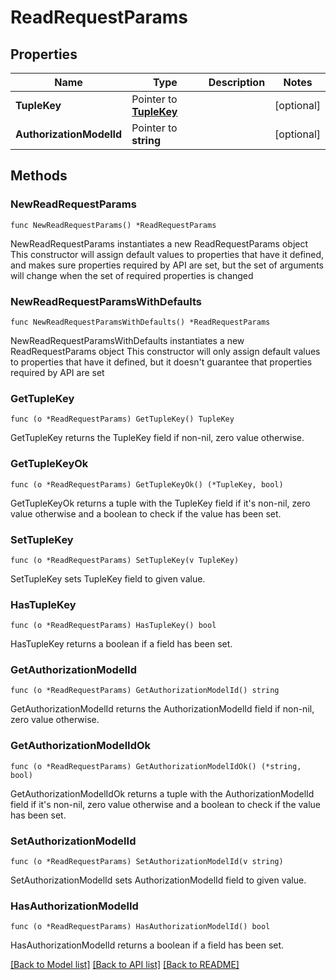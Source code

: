 # ReadRequestParams

## Properties

Name | Type | Description | Notes
------------ | ------------- | ------------- | -------------
**TupleKey** | Pointer to [**TupleKey**](TupleKey.md) |  | [optional] 
**AuthorizationModelId** | Pointer to **string** |  | [optional] 

## Methods

### NewReadRequestParams

`func NewReadRequestParams() *ReadRequestParams`

NewReadRequestParams instantiates a new ReadRequestParams object
This constructor will assign default values to properties that have it defined,
and makes sure properties required by API are set, but the set of arguments
will change when the set of required properties is changed

### NewReadRequestParamsWithDefaults

`func NewReadRequestParamsWithDefaults() *ReadRequestParams`

NewReadRequestParamsWithDefaults instantiates a new ReadRequestParams object
This constructor will only assign default values to properties that have it defined,
but it doesn't guarantee that properties required by API are set

### GetTupleKey

`func (o *ReadRequestParams) GetTupleKey() TupleKey`

GetTupleKey returns the TupleKey field if non-nil, zero value otherwise.

### GetTupleKeyOk

`func (o *ReadRequestParams) GetTupleKeyOk() (*TupleKey, bool)`

GetTupleKeyOk returns a tuple with the TupleKey field if it's non-nil, zero value otherwise
and a boolean to check if the value has been set.

### SetTupleKey

`func (o *ReadRequestParams) SetTupleKey(v TupleKey)`

SetTupleKey sets TupleKey field to given value.

### HasTupleKey

`func (o *ReadRequestParams) HasTupleKey() bool`

HasTupleKey returns a boolean if a field has been set.

### GetAuthorizationModelId

`func (o *ReadRequestParams) GetAuthorizationModelId() string`

GetAuthorizationModelId returns the AuthorizationModelId field if non-nil, zero value otherwise.

### GetAuthorizationModelIdOk

`func (o *ReadRequestParams) GetAuthorizationModelIdOk() (*string, bool)`

GetAuthorizationModelIdOk returns a tuple with the AuthorizationModelId field if it's non-nil, zero value otherwise
and a boolean to check if the value has been set.

### SetAuthorizationModelId

`func (o *ReadRequestParams) SetAuthorizationModelId(v string)`

SetAuthorizationModelId sets AuthorizationModelId field to given value.

### HasAuthorizationModelId

`func (o *ReadRequestParams) HasAuthorizationModelId() bool`

HasAuthorizationModelId returns a boolean if a field has been set.


[[Back to Model list]](../README.md#documentation-for-models) [[Back to API list]](../README.md#documentation-for-api-endpoints) [[Back to README]](../README.md)


